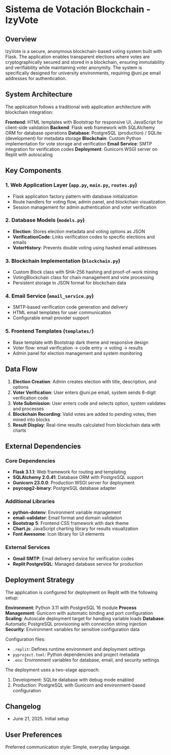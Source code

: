 # Sistema de Votación Blockchain - IzyVote

## Overview

IzyVote is a secure, anonymous blockchain-based voting system built with Flask. The application enables transparent elections where votes are cryptographically secured and stored in a blockchain, ensuring immutability and verifiability while maintaining voter anonymity. The system is specifically designed for university environments, requiring @uni.pe email addresses for authentication.

## System Architecture

The application follows a traditional web application architecture with blockchain integration:

**Frontend**: HTML templates with Bootstrap for responsive UI, JavaScript for client-side validation
**Backend**: Flask web framework with SQLAlchemy ORM for database operations
**Database**: PostgreSQL (production) / SQLite (development) for metadata storage
**Blockchain**: Custom Python implementation for vote storage and verification
**Email Service**: SMTP integration for verification codes
**Deployment**: Gunicorn WSGI server on Replit with autoscaling

## Key Components

### 1. Web Application Layer (`app.py`, `main.py`, `routes.py`)
- Flask application factory pattern with database initialization
- Route handlers for voting flow, admin panel, and blockchain visualization
- Session management for admin authentication and voter verification

### 2. Database Models (`models.py`)
- **Election**: Stores election metadata and voting options as JSON
- **VerificationCode**: Links verification codes to specific elections and emails
- **VoterHistory**: Prevents double voting using hashed email addresses

### 3. Blockchain Implementation (`blockchain.py`)
- Custom Block class with SHA-256 hashing and proof-of-work mining
- VotingBlockchain class for chain management and vote processing
- Persistent storage in JSON format for blockchain data

### 4. Email Service (`email_service.py`)
- SMTP-based verification code generation and delivery
- HTML email templates for user communication
- Configurable email provider support

### 5. Frontend Templates (`templates/`)
- Base template with Bootstrap dark theme and responsive design
- Voter flow: email verification → code entry → voting → results
- Admin panel for election management and system monitoring

## Data Flow

1. **Election Creation**: Admin creates election with title, description, and options
2. **Voter Verification**: User enters @uni.pe email, system sends 6-digit verification code
3. **Vote Submission**: User enters code and selects option, system validates and processes
4. **Blockchain Recording**: Valid votes are added to pending votes, then mined into blocks
5. **Result Display**: Real-time results calculated from blockchain data with charts

## External Dependencies

### Core Dependencies
- **Flask 3.1.1**: Web framework for routing and templating
- **SQLAlchemy 2.0.41**: Database ORM with PostgreSQL support
- **Gunicorn 23.0.0**: Production WSGI server for deployment
- **psycopg2-binary**: PostgreSQL database adapter

### Additional Libraries
- **python-dotenv**: Environment variable management
- **email-validator**: Email format and domain validation
- **Bootstrap 5**: Frontend CSS framework with dark theme
- **Chart.js**: JavaScript charting library for results visualization
- **Font Awesome**: Icon library for UI elements

### External Services
- **Gmail SMTP**: Email delivery service for verification codes
- **Replit PostgreSQL**: Managed database service for production

## Deployment Strategy

The application is configured for deployment on Replit with the following setup:

**Environment**: Python 3.11 with PostgreSQL 16 module
**Process Management**: Gunicorn with automatic binding and port configuration
**Scaling**: Autoscale deployment target for handling variable loads
**Database**: Automatic PostgreSQL provisioning with connection string injection
**Security**: Environment variables for sensitive configuration data

Configuration files:
- `.replit`: Defines runtime environment and deployment settings
- `pyproject.toml`: Python dependencies and project metadata
- `.env`: Environment variables for database, email, and security settings

The deployment uses a two-stage approach:
1. Development: SQLite database with debug mode enabled
2. Production: PostgreSQL with Gunicorn and environment-based configuration

## Changelog

- June 21, 2025. Initial setup

## User Preferences

Preferred communication style: Simple, everyday language.